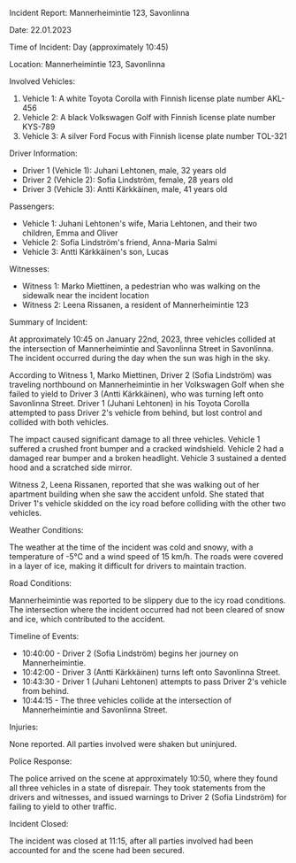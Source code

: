 Incident Report: Mannerheimintie 123, Savonlinna

Date: 22.01.2023

Time of Incident: Day (approximately 10:45)

Location: Mannerheimintie 123, Savonlinna

Involved Vehicles:

1. Vehicle 1: A white Toyota Corolla with Finnish license plate number AKL-456
2. Vehicle 2: A black Volkswagen Golf with Finnish license plate number KYS-789
3. Vehicle 3: A silver Ford Focus with Finnish license plate number TOL-321

Driver Information:

* Driver 1 (Vehicle 1): Juhani Lehtonen, male, 32 years old
* Driver 2 (Vehicle 2): Sofia Lindström, female, 28 years old
* Driver 3 (Vehicle 3): Antti Kärkkäinen, male, 41 years old

Passengers:

* Vehicle 1: Juhani Lehtonen's wife, Maria Lehtonen, and their two children, Emma and Oliver
* Vehicle 2: Sofia Lindström's friend, Anna-Maria Salmi
* Vehicle 3: Antti Kärkkäinen's son, Lucas

Witnesses:

* Witness 1: Marko Miettinen, a pedestrian who was walking on the sidewalk near the incident location
* Witness 2: Leena Rissanen, a resident of Mannerheimintie 123

Summary of Incident:

At approximately 10:45 on January 22nd, 2023, three vehicles collided at the intersection of Mannerheimintie and Savonlinna Street in Savonlinna. The incident occurred during the day when the sun was high in the sky.

According to Witness 1, Marko Miettinen, Driver 2 (Sofia Lindström) was traveling northbound on Mannerheimintie in her Volkswagen Golf when she failed to yield to Driver 3 (Antti Kärkkäinen), who was turning left onto Savonlinna Street. Driver 1 (Juhani Lehtonen) in his Toyota Corolla attempted to pass Driver 2's vehicle from behind, but lost control and collided with both vehicles.

The impact caused significant damage to all three vehicles. Vehicle 1 suffered a crushed front bumper and a cracked windshield. Vehicle 2 had a damaged rear bumper and a broken headlight. Vehicle 3 sustained a dented hood and a scratched side mirror.

Witness 2, Leena Rissanen, reported that she was walking out of her apartment building when she saw the accident unfold. She stated that Driver 1's vehicle skidded on the icy road before colliding with the other two vehicles.

Weather Conditions:

The weather at the time of the incident was cold and snowy, with a temperature of -5°C and a wind speed of 15 km/h. The roads were covered in a layer of ice, making it difficult for drivers to maintain traction.

Road Conditions:

Mannerheimintie was reported to be slippery due to the icy road conditions. The intersection where the incident occurred had not been cleared of snow and ice, which contributed to the accident.

Timeline of Events:

* 10:40:00 - Driver 2 (Sofia Lindström) begins her journey on Mannerheimintie.
* 10:42:00 - Driver 3 (Antti Kärkkäinen) turns left onto Savonlinna Street.
* 10:43:30 - Driver 1 (Juhani Lehtonen) attempts to pass Driver 2's vehicle from behind.
* 10:44:15 - The three vehicles collide at the intersection of Mannerheimintie and Savonlinna Street.

Injuries:

None reported. All parties involved were shaken but uninjured.

Police Response:

The police arrived on the scene at approximately 10:50, where they found all three vehicles in a state of disrepair. They took statements from the drivers and witnesses, and issued warnings to Driver 2 (Sofia Lindström) for failing to yield to other traffic.

Incident Closed:

The incident was closed at 11:15, after all parties involved had been accounted for and the scene had been secured.